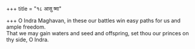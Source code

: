 +++
title = "१८ आसु ष्मा"

+++
O Indra Maghavan, in these our battles win easy paths for us and ample freedom.  
     That we may gain waters and seed and offspring, set thou our princes on thy side, O Indra.